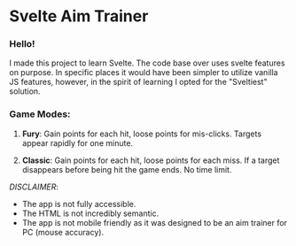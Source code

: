 # Svelte Aim Trainer
### Hello! 

I made this project to learn Svelte. The code base over uses svelte features on purpose. In specific places it would have been simpler to utilize vanilla JS features, however, in the spirit of learning I opted for the "Sveltiest" solution.

### Game Modes:
1. __Fury__: Gain points for each hit, loose points for mis-clicks. Targets appear rapidly for one minute.

2. __Classic__: Gain points for each hit, loose points for each miss. If a target disappears before being hit the game ends. No time limit.

_DISCLAIMER_:
<br>
- The app is not fully accessible.
- The HTML is not incredibly semantic. 
- The app is not mobile friendly as it was designed to be an aim trainer for PC (mouse accuracy).
